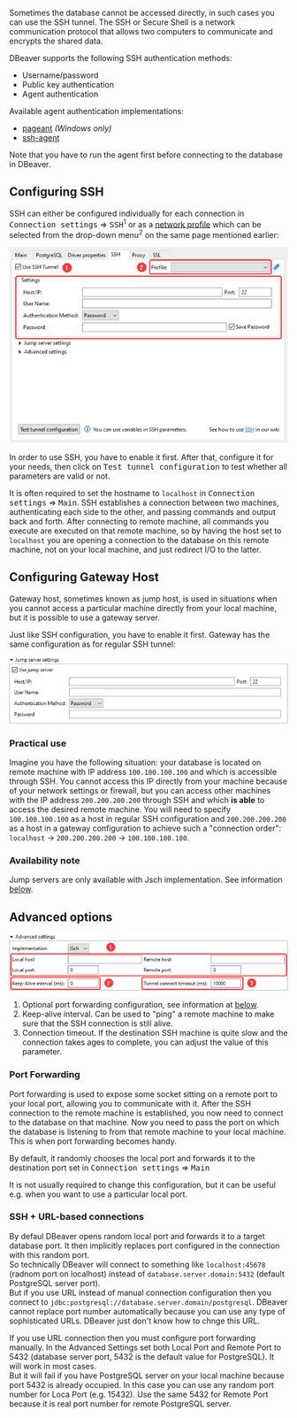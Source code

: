 Sometimes the database cannot be accessed directly, in such cases you can use the SSH tunnel. The SSH or Secure Shell is a network communication protocol that allows two computers to communicate and encrypts the shared data. 

DBeaver supports the following SSH authentication methods:
 - Username/password
 - Public key authentication
 - Agent authentication

Available agent authentication implementations:
 - [pageant](https://www.digitalocean.com/community/tutorials/how-to-use-pageant-to-streamline-ssh-key-authentication-with-putty) _(Windows only)_
 - [ssh-agent](https://help.github.com/en/github/authenticating-to-github/generating-a-new-ssh-key-and-adding-it-to-the-ssh-agent)

Note that you have to run the agent first before connecting to the database in DBeaver.

## Configuring SSH

SSH can either be configured individually for each connection in <kbd>Connection settings</kbd> &rArr; <kbd>SSH</kbd><sup>1</sup> or as a [network profile](Network-Profiles) which can be selected from the drop-down menu<sup>2</sup> on the same page mentioned earlier:

![](images/ug/network/ssh/ssh-configuration.png)

In order to use SSH, you have to enable it first. After that, configure it for your needs, then click on <kbd>Test tunnel configuration</kbd> to test whether all parameters are valid or not.

It is often required to set the hostname to `localhost` in <kbd>Connection settings</kbd> &rArr; <kbd>Main</kbd>. SSH establishes a connection between two machines, authenticating each side to the other, and passing commands and output back and forth. After connecting to remote machine, all commands you execute are executed on that remote machine, so by having the host set to `localhost` you are opening a connection to the database on this remote machine, not on your local machine, and just redirect I/O to the latter. 

## Configuring Gateway Host

Gateway host, sometimes known as jump host, is used in situations when you cannot access a particular machine directly from your local machine, but it is possible to use a gateway server.

Just like SSH configuration, you have to enable it first. Gateway has the same configuration as for regular SSH tunnel:

![](images/ug/network/ssh/jump-server-configuration.png)

### Practical use
Imagine you have the following situation: your database is located on remote machine with IP address `100.100.100.100` and which is accessible through SSH. You cannot access this IP directly from your machine because of your network settings or firewall, but you can access other machines with the IP address `200.200.200.200` through SSH and which **is able** to access the desired remote machine.
You will need to specify `100.100.100.100` as a host in regular SSH configuration and `200.200.200.200` as a host in a gateway configuration to achieve such a "connection order": `localhost` &rarr; `200.200.200.200` &rarr; `100.100.100.100`.

### Availability note
Jump servers are only available with Jsch implementation. See information [below](SSH-Configuration#advanced-options).

## Advanced options

![](images/ug/network/ssh/advanced-options.png)

1. Optional port forwarding configuration, see information at [below](SSH-Configuration#port-forwarding).
1. Keep-alive interval. Can be used to "ping" a remote machine to make sure that the SSH connection is still alive.
1. Connection timeout. If the destination SSH machine is quite slow and the connection takes ages to complete, you can adjust the value of this parameter.

### Port Forwarding

Port forwarding is used to expose some socket sitting on a remote port to your local port, allowing you to communicate with it. After the SSH connection to the remote machine is established, you now need to connect to the database on that machine. Now you need to pass the port on which the database is listening to from that remote machine to your local machine. This is when port forwarding becomes handy.

By default, it randomly chooses the local port and forwards it to the destination port set in <kbd>Connection settings</kbd> &rArr; <kbd>Main</kbd>

It is not usually required to change this configuration, but it can be useful e.g. when you want to use a particular local port.

### SSH + URL-based connections

By defaul DBeaver opens random local port and forwards it to a target database port. It then implicitly replaces port configured in the connection with this random port.  
So technically DBeaver will connect to something like `localhost:45678` (radnom port on localhost) instead of `database.server.domain:5432` (default PostgreSQL server port).  
But if you use URL instead of manual connection configuration then you connect to `jdbc:postgresql://database.server.domain/postgresql`. DBeaver cannot replace port number automatically because you can use any type of sophisticated URLs. DBeaver just don't know how to chnge this URL.  

If you use URL connection then you must configure port forwarding manually. In the Advanced Settings set both Local Port and Remote Port to 5432 (database server port, 5432 is the default value for PostgreSQL). It will work in most cases.  
But it will fail if you have PostgreSQL server on your local machine because port 5432 is already occupied. In this case you can use any random port number for Loca Port (e.g. 15432). Use the same 5432 for Remote Port because it is real port number for remote PostgreSQL server.  